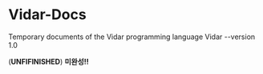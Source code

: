 # Vidar-Docs
Temporary documents of the Vidar programming language
Vidar --version 1.0

(**UNFIFINISHED**) **미완성!!**